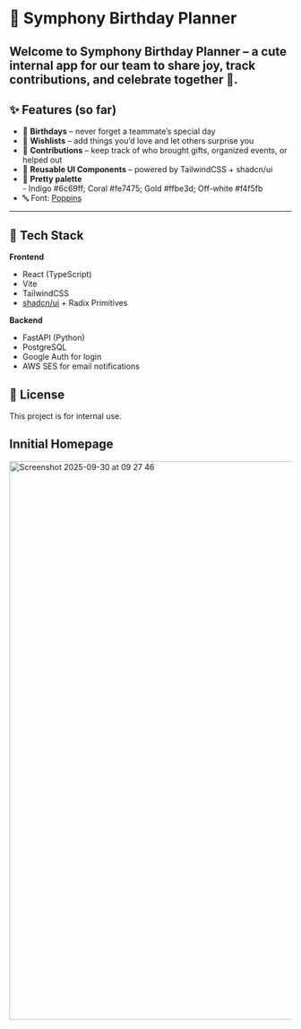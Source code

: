 # 🎻 Symphony Birthday Planner

Welcome to **Symphony Birthday Planner** – a cute internal app for our team to share joy, track contributions, and celebrate together 💜.  
---

## ✨ Features (so far)
- 🎂 **Birthdays** – never forget a teammate’s special day  
- 🎁 **Wishlists** – add things you’d love and let others surprise you  
- 🌟 **Contributions** – keep track of who brought gifts, organized events, or helped out  
- 🧩 **Reusable UI Components** – powered by TailwindCSS + shadcn/ui  
- 🎨 **Pretty palette**  
      - Indigo #6c69ff; Coral #fe7475; Gold #ffbe3d; Off-white #f4f5fb
- 🔤 Font: [Poppins](https://fonts.google.com/specimen/Poppins)  

---

## 🚀 Tech Stack

**Frontend**
- React (TypeScript)
- Vite
- TailwindCSS
- [shadcn/ui](https://ui.shadcn.com) + Radix Primitives

**Backend**
- FastAPI (Python)
- PostgreSQL
- Google Auth for login
- AWS SES for email notifications

## 📜 License
This project is for internal use.

## Innitial Homepage
<img width="1723" height="996" alt="Screenshot 2025-09-30 at 09 27 46" src="https://github.com/user-attachments/assets/1c5674b2-de77-4314-8d93-db4c84947e13" />
